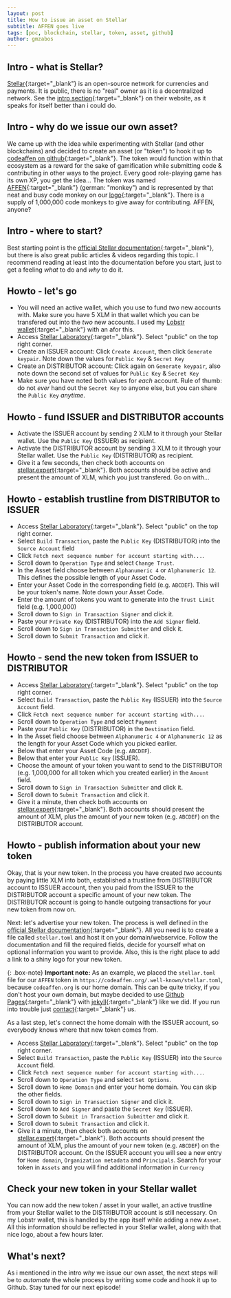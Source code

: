 ```yaml
---
layout: post
title: How to issue an asset on Stellar
subtitle: AFFEN goes live
tags: [poc, blockchain, stellar, token, asset, github]
author: gmzabos
---
```


## Intro - what is Stellar?

[Stellar](http://stellar.org/){:target="_blank"} is an open-source network for currencies and payments. It is public, there is no "real" owner as it is a decentralized network. See the [intro section](https://stellar.org/learn/intro-to-stellar){:target="_blank"} on their website, as it speaks for itself better than i could do.

## Intro - why do we issue our own asset?

We came up with the idea while experimenting with Stellar (and other blockchains) and decided to create an asset (or "token") to hook it up to [codeaffen on github](https://github.com/codeaffen){:target="_blank"}. The token would function within that ecosystem as a reward for the sake of gamification while submitting code & contributing in other ways to the project. Every good role-playing game has its own XP, you get the idea...
The token was named [AFFEN](https://stellar.expert/explorer/public/asset/AFFEN-GDIZF5MAUDQ6TLIK3PNZ2ESOJAZDNZWIB675S4SQ5RWUTZP3B3ONUPMX){:target="_blank"} (german: "monkey") and is represented by that neat and busy code monkey on our [logo](https://codeaffen.org/assets/img/Codeaffen_only_C_wo_bg.png){:target="_blank"}. There is a supply of 1,000,000 code monkeys to give away for contributing. AFFEN, anyone?

## Intro - where to start?

Best starting point is the [official Stellar documentation](https://developers.stellar.org/docs/issuing-assets/){:target="_blank"}, but there is also great public articles & videos regarding this topic. I recommend reading at least into the documentation before you start, just to get a feeling *what* to do and *why* to do it.

## Howto - let's go

- You will need an active wallet, which you use to fund *two* new accounts with. Make sure you have 5 XLM in that wallet which you can be transfered out into the *two* new accounts. I used my [Lobstr wallet](https://lobstr.co/){:target="_blank"} with an afor this.
- Access [Stellar Laboratory](https://laboratory.stellar.org/){:target="_blank"}. Select "public" on the top right corner.
- Create an ISSUER account: Click `Create Account`, then click `Generate keypair`. Note down the values for `Public Key` & `Secret Key`
- Create an DISTRIBUTOR account: Click again on `Generate keypair`, also note down the second set of values for `Public Key` & `Secret Key`
- Make sure you have noted both values for *each* account. Rule of thumb: do not *ever* hand out the `Secret Key` to anyone else, but you can share the `Public Key` *anytime*.

## Howto - fund ISSUER and DISTRIBUTOR accounts

- Activate the ISSUER account by sending 2 XLM to it through your Stellar wallet. Use the `Public Key` (ISSUER) as recipient.
- Activate the DISTRIBUTOR account by sending 3 XLM to it through your Stellar wallet. Use the `Public Key` (DISTRIBUTOR) as recipient.
- Give it a few seconds, then check both accounts on [stellar.expert](https://stellar.expert/explorer/public){:target="_blank"}. Both accounts should be active and present the amount of XLM, which you just transfered. Go on with...

## Howto - establish trustline from DISTRIBUTOR to ISSUER

- Access [Stellar Laboratory](https://laboratory.stellar.org/){:target="_blank"}. Select "public" on the top right corner.
- Select `Build Transaction`, paste the `Public Key` (DISTRIBUTOR) into the `Source Account` field
- Click `Fetch next sequence number for account starting with...`.
- Scroll down to `Operation Type` and select `Change Trust`.
- In the Asset field choose between `Alphanumeric 4` or `Alphanumeric 12`. This defines the possible length of your Asset Code.
- Enter your Asset Code in the corresponding field (e.g. `ABCDEF`). This will be your token's name. Note down your Asset Code.
- Enter the amount of tokens you want to generate into the `Trust Limit` field (e.g. 1,000,000)
- Scroll down to `Sign in Transaction Signer` and click it.
- Paste your `Private Key` (DISTRIBUTOR) into the `Add Signer` field.
- Scroll down to `Sign in Transaction Submitter` and click it.
- Scroll down to `Submit Transaction` and click it.

## Howto - send the new token from ISSUER to DISTRIBUTOR

- Access [Stellar Laboratory](https://laboratory.stellar.org/){:target="_blank"}. Select "public" on the top right corner.
- Select `Build Transaction`, paste the `Public Key` (ISSUER) into the `Source Account` field.
- Click `Fetch next sequence number for account starting with...`.
- Scroll down to `Operation Type` and select `Payment`
- Paste your `Public Key` (DISTRIBUTOR) in the `Destination` field.
- In the Asset field choose between `Alphanumeric 4` or `Alphanumeric 12` as the length for your Asset Code which you picked earlier.
- Below that enter your Asset Code (e.g. `ABCDEF`).
- Below that enter your `Public Key` (ISSUER).
- Choose the amount of your token you want to send to the DISTRIBUTOR (e.g. 1,000,000 for all token which you created earlier) in the `Amount` field.
- Scroll down to `Sign in Transaction Submitter` and click it.
- Scroll down to `Submit Transaction` and click it.
- Give it a minute, then check both accounts on [stellar.expert](https://stellar.expert/explorer/public){:target="_blank"}. Both accounts should present the amount of XLM, plus the amount of your new token (e.g. `ABCDEF`) on the DISTRIBUTOR account.

## Howto - publish information about your new token

Okay, that is your new token. In the process you have created *two* accounts by paying little XLM into both, established a trustline from DISTRIBUTOR account to ISSUER account, then you paid from the ISSUER to the DISTRIBUTOR account a specific amount of your new token. The DISTRIBUTOR account is going to handle outgoing transactions for your new token from now on.

Next: let's advertise your new token. The process is well defined in the [official Stellar documentation](https://developers.stellar.org/docs/issuing-assets/publishing-asset-info/){:target="_blank"}. All you need is to create a file called `stellar.toml` and host it on your domain/webservice. Follow the documentation and fill the required fields, decide for yourself what on optional information you want to provide. Also, this is the right place to add a link to a shiny logo for your new token.

{: .box-note}
**Important note:** As an example, we placed the `stellar.toml` file for our `AFFEN` token in `https://codeaffen.org/.well-known/stellar.toml`, because `codeaffen.org` is our home domain. This can be quite tricky, if you don't host your own domain, but maybe decided to use [Github Pages](https://pages.github.com/){:target="_blank"} with [jekyll](https://jekyllrb.com/){:target="_blank"} like we did. If you run into trouble just [contact](https://codeaffen.org/contact/){:target="_blank"} us.

As a last step, let's connect the home domain with the ISSUER account, so everybody knows where that new token comes from.

- Access [Stellar Laboratory](https://laboratory.stellar.org/){:target="_blank"}. Select "public" on the top right corner.
- Select `Build Transaction`, paste the `Public Key` (ISSUER) into the `Source Account` field.
- Click `Fetch next sequence number for account starting with...`.
- Scroll down to `Operation Type` and select `Set Options`.
- Scroll down to `Home Domain` and enter your home domain. You can skip the other fields.
- Scroll down to `Sign in Transaction Signer` and click it.
- Scroll down to `Add Signer` and paste the `Secret Key` (ISSUER).
- Scroll down to `Submit in Transaction Submitter` and click it.
- Scroll down to `Submit Transaction` and click it.
- Give it a minute, then check both accounts on [stellar.expert](https://stellar.expert/explorer/public){:target="_blank"}. Both accounts should present the amount of XLM, plus the amount of your new token (e.g. `ABCDEF`) on the DISTRIBUTOR account. On the ISSUER account you will see a new entry for `Home domain`, `Organization metadata` and `Principals`. Search for your token in `Assets` and you will find additional information in `Currency`

## Check your new token in your Stellar wallet

You can now add the new token / asset in your wallet, an active trustline from your Stellar wallet to the DISTRIBUTOR account is still necessary. On my Lobstr wallet, this is handled by the app itself while adding a new `Asset`. All this information should be reflected in your Stellar wallet, along with that nice logo, about a few hours later.

## What's next?

As i mentioned in the intro *why* we issue our own asset, the next steps will be to *automate* the whole process by writing some code and hook it up to Github. Stay tuned for our next episode!
